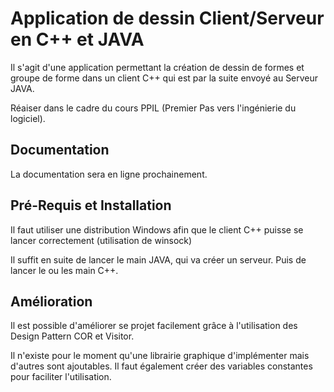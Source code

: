# Application de dessin Client/Serveur en C++ et JAVA

Il s'agit d'une application permettant la création de dessin de formes et groupe de forme dans un client C++ qui est par la suite envoyé au Serveur JAVA.

Réaiser dans le cadre du cours PPIL (Premier Pas vers l'ingénierie du logiciel).

## Documentation

La documentation sera en ligne prochainement.

## Pré-Requis et Installation

Il faut utiliser une distribution Windows afin que le client C++ puisse se lancer correctement (utilisation de winsock)

Il suffit en suite de lancer le main JAVA, qui va créer un serveur.
Puis de lancer le ou les main C++. 

## Amélioration 

Il est possible d'améliorer se projet facilement grâce à l'utilisation des Design Pattern COR et Visitor.

Il n'existe pour le moment qu'une librairie graphique d'implémenter mais d'autres sont ajoutables. 
Il faut également créer des variables constantes pour faciliter l'utilisation.


